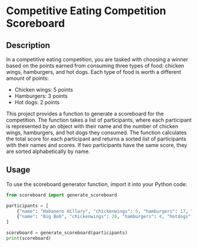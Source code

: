# Competitive Eating Competition Scoreboard

## Description

In a competitive eating competition, you are tasked with choosing a winner based on the points earned from consuming three types of food: chicken wings, hamburgers, and hot dogs. Each type of food is worth a different amount of points:

- Chicken wings: 5 points
- Hamburgers: 3 points
- Hot dogs: 2 points

This project provides a function to generate a scoreboard for the competition. The function takes a list of participants, where each participant is represented by an object with their name and the number of chicken wings, hamburgers, and hot dogs they consumed. The function calculates the total score for each participant and returns a sorted list of participants with their names and scores. If two participants have the same score, they are sorted alphabetically by name.

## Usage

To use the scoreboard generator function, import it into your Python code:

```python
from scoreboard import generate_scoreboard

participants = [
    {"name": "Habanero Hillary", "chickenwings": 5, "hamburgers": 17, "hotdogs": 11},
    {"name": "Big Bob", "chickenwings": 20, "hamburgers": 4, "hotdogs": 11}
]

scoreboard = generate_scoreboard(participants)
print(scoreboard)
